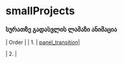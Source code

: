 # smallProjects


### სურათზე გადასვლის ლამაზი ანიმაცია  
| Order |
| 1.    | [panel_transition]( https://github.com/ddatunashvili/smallProjects/tree/master/panel_transition "panel_transition")|

| 2.  |

